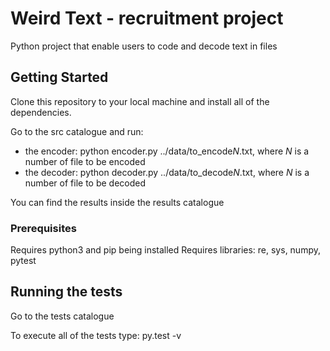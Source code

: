# Weird Text - recruitment project

Python project that enable users to code and decode text in files

## Getting Started 

Clone this repository to your local machine and install all of the dependencies. 

Go to the src catalogue and run: 
- the encoder: python encoder.py ../data/to_encode*N*.txt, where *N* is a number of file to be encoded
- the decoder: python decoder.py ../data/to_decode*N*.txt, where *N* is a number of file to be decoded

You can find the results inside the results catalogue

### Prerequisites

Requires python3 and pip being installed 
Requires libraries: re, sys, numpy, pytest


## Running the tests

Go to the tests catalogue 

To execute all of the tests type: py.test -v
